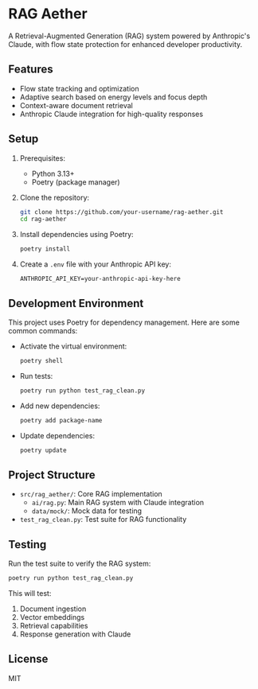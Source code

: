 # RAG Aether

A Retrieval-Augmented Generation (RAG) system powered by Anthropic's Claude, with flow state protection for enhanced developer productivity.

## Features

- Flow state tracking and optimization
- Adaptive search based on energy levels and focus depth
- Context-aware document retrieval
- Anthropic Claude integration for high-quality responses

## Setup

1. Prerequisites:
   - Python 3.13+
   - Poetry (package manager)

2. Clone the repository:
   ```bash
   git clone https://github.com/your-username/rag-aether.git
   cd rag-aether
   ```

3. Install dependencies using Poetry:
   ```bash
   poetry install
   ```

4. Create a `.env` file with your Anthropic API key:
   ```
   ANTHROPIC_API_KEY=your-anthropic-api-key-here
   ```

## Development Environment

This project uses Poetry for dependency management. Here are some common commands:

- Activate the virtual environment:
  ```bash
  poetry shell
  ```

- Run tests:
  ```bash
  poetry run python test_rag_clean.py
  ```

- Add new dependencies:
  ```bash
  poetry add package-name
  ```

- Update dependencies:
  ```bash
  poetry update
  ```

## Project Structure

- `src/rag_aether/`: Core RAG implementation
  - `ai/rag.py`: Main RAG system with Claude integration
  - `data/mock/`: Mock data for testing
- `test_rag_clean.py`: Test suite for RAG functionality

## Testing

Run the test suite to verify the RAG system:
```bash
poetry run python test_rag_clean.py
```

This will test:
1. Document ingestion
2. Vector embeddings
3. Retrieval capabilities
4. Response generation with Claude

## License

MIT 
